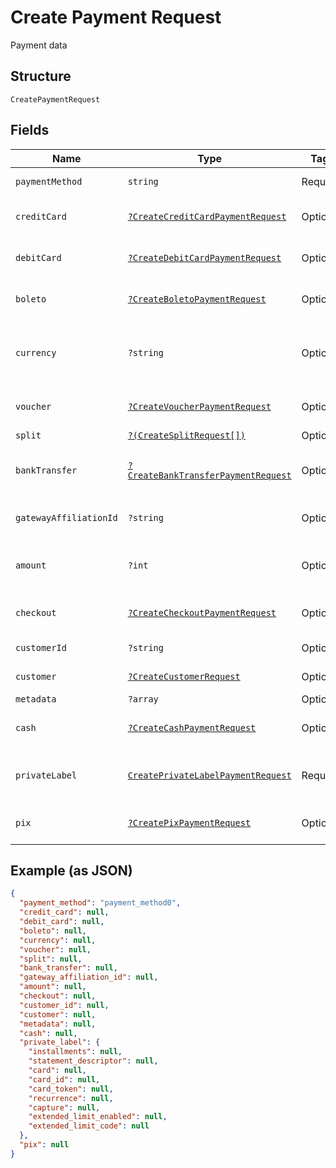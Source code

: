 
# Create Payment Request

Payment data

## Structure

`CreatePaymentRequest`

## Fields

| Name | Type | Tags | Description | Getter | Setter |
|  --- | --- | --- | --- | --- | --- |
| `paymentMethod` | `string` | Required | Payment method | getPaymentMethod(): string | setPaymentMethod(string paymentMethod): void |
| `creditCard` | [`?CreateCreditCardPaymentRequest`](/doc/models/create-credit-card-payment-request.md) | Optional | Settings for credit card payment | getCreditCard(): ?CreateCreditCardPaymentRequest | setCreditCard(?CreateCreditCardPaymentRequest creditCard): void |
| `debitCard` | [`?CreateDebitCardPaymentRequest`](/doc/models/create-debit-card-payment-request.md) | Optional | Settings for debit card payment | getDebitCard(): ?CreateDebitCardPaymentRequest | setDebitCard(?CreateDebitCardPaymentRequest debitCard): void |
| `boleto` | [`?CreateBoletoPaymentRequest`](/doc/models/create-boleto-payment-request.md) | Optional | Settings for boleto payment | getBoleto(): ?CreateBoletoPaymentRequest | setBoleto(?CreateBoletoPaymentRequest boleto): void |
| `currency` | `?string` | Optional | Currency. Must be informed using 3 characters | getCurrency(): ?string | setCurrency(?string currency): void |
| `voucher` | [`?CreateVoucherPaymentRequest`](/doc/models/create-voucher-payment-request.md) | Optional | Settings for voucher payment | getVoucher(): ?CreateVoucherPaymentRequest | setVoucher(?CreateVoucherPaymentRequest voucher): void |
| `split` | [`?(CreateSplitRequest[])`](/doc/models/create-split-request.md) | Optional | Splits | getSplit(): ?array | setSplit(?array split): void |
| `bankTransfer` | [`?CreateBankTransferPaymentRequest`](/doc/models/create-bank-transfer-payment-request.md) | Optional | Settings for bank transfer payment | getBankTransfer(): ?CreateBankTransferPaymentRequest | setBankTransfer(?CreateBankTransferPaymentRequest bankTransfer): void |
| `gatewayAffiliationId` | `?string` | Optional | Gateway affiliation code | getGatewayAffiliationId(): ?string | setGatewayAffiliationId(?string gatewayAffiliationId): void |
| `amount` | `?int` | Optional | The amount of the payment, in cents | getAmount(): ?int | setAmount(?int amount): void |
| `checkout` | [`?CreateCheckoutPaymentRequest`](/doc/models/create-checkout-payment-request.md) | Optional | Settings for checkout payment | getCheckout(): ?CreateCheckoutPaymentRequest | setCheckout(?CreateCheckoutPaymentRequest checkout): void |
| `customerId` | `?string` | Optional | Customer Id | getCustomerId(): ?string | setCustomerId(?string customerId): void |
| `customer` | [`?CreateCustomerRequest`](/doc/models/create-customer-request.md) | Optional | Customer | getCustomer(): ?CreateCustomerRequest | setCustomer(?CreateCustomerRequest customer): void |
| `metadata` | `?array` | Optional | Metadata | getMetadata(): ?array | setMetadata(?array metadata): void |
| `cash` | [`?CreateCashPaymentRequest`](/doc/models/create-cash-payment-request.md) | Optional | Settings for cash payment | getCash(): ?CreateCashPaymentRequest | setCash(?CreateCashPaymentRequest cash): void |
| `privateLabel` | [`CreatePrivateLabelPaymentRequest`](/doc/models/create-private-label-payment-request.md) | Required | Settings for private label payment | getPrivateLabel(): CreatePrivateLabelPaymentRequest | setPrivateLabel(CreatePrivateLabelPaymentRequest privateLabel): void |
| `pix` | [`?CreatePixPaymentRequest`](/doc/models/create-pix-payment-request.md) | Optional | Settings for pix payment | getPix(): ?CreatePixPaymentRequest | setPix(?CreatePixPaymentRequest pix): void |

## Example (as JSON)

```json
{
  "payment_method": "payment_method0",
  "credit_card": null,
  "debit_card": null,
  "boleto": null,
  "currency": null,
  "voucher": null,
  "split": null,
  "bank_transfer": null,
  "gateway_affiliation_id": null,
  "amount": null,
  "checkout": null,
  "customer_id": null,
  "customer": null,
  "metadata": null,
  "cash": null,
  "private_label": {
    "installments": null,
    "statement_descriptor": null,
    "card": null,
    "card_id": null,
    "card_token": null,
    "recurrence": null,
    "capture": null,
    "extended_limit_enabled": null,
    "extended_limit_code": null
  },
  "pix": null
}
```

